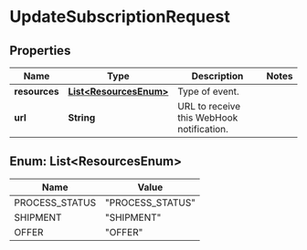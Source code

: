 # UpdateSubscriptionRequest

## Properties

 Name          | Type                                                        | Description                               | Notes 
---------------|-------------------------------------------------------------|-------------------------------------------|-------
 **resources** | [**List&lt;ResourcesEnum&gt;**](#List&lt;ResourcesEnum&gt;) | Type of event.                            |
 **url**       | **String**                                                  | URL to receive this WebHook notification. |

<a name="List<ResourcesEnum>"></a>

## Enum: List&lt;ResourcesEnum&gt;

 Name           | Value                      
----------------|----------------------------
 PROCESS_STATUS | &quot;PROCESS_STATUS&quot; 
 SHIPMENT       | &quot;SHIPMENT&quot;       
 OFFER          | &quot;OFFER&quot;          



